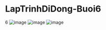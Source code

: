 # LapTrinhDiDong-Buoi6
6
![image](https://user-images.githubusercontent.com/81177274/194465415-3b633a13-83a7-4034-8ab5-ddd608d4c16d.png)
![image](https://user-images.githubusercontent.com/81177274/194465442-d54874df-5579-4392-8dee-d1c2108a7b5a.png)
![image](https://user-images.githubusercontent.com/81177274/194465457-bf3d93ef-7fc3-43f1-a86b-36b8d0e0d996.png)



